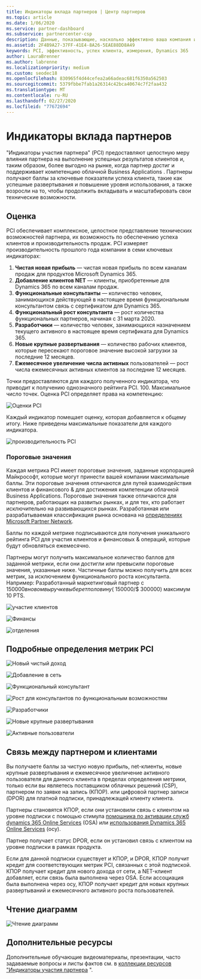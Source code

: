 ```yaml
---
title: Индикаторы вклада партнеров | Центр партнеров
ms.topic: article
ms.date: 1/06/2020
ms.service: partner-dashboard
ms.subservice: partnercenter-csp
description: Данные, показывающие, насколько эффективно ваша компания использует возможности Dynamics 365 Customer Engagement или Dynamics 365 Finance and Operations.
ms.assetid: 2F4B9A27-37FF-41E4-8A26-5EAE88DD8A49
keywords: PCI, эффективность, успех клиента, измерения, Dynamics 365
author: LauraBrenner
ms.author: labrenne
ms.localizationpriority: medium
ms.custom: seodec18
ms.openlocfilehash: 830965f4d44cefea2a66adeac681f6350a562503
ms.sourcegitcommit: 5379fbbe7fab1a26314c42bca40674c7f2faa432
ms.translationtype: MT
ms.contentlocale: ru-RU
ms.lasthandoff: 02/27/2020
ms.locfileid: "77672694"
---
```

# <a name="partner-contribution-indicators"></a>Индикаторы вклада партнеров

"Индикаторы участия партнера" (PCI) предоставляют целостную меру влияния партнера на выполнение успешных результатов клиентов и, таким образом, более выгодно на рынке, когда партнер достиг и поддерживает компетенцию облачной Business Applications . Партнеры получают баллы за ключевые показатели успеха клиента, такие как успешные развертывания и повышение уровня использования, а также возросли на то, чтобы продолжить вкладывать и масштабировать свои технические возможности.

## <a name="scoring"></a>Оценка

PCI обеспечивает комплексное, целостное представление технических возможностей партнера, их возможность по обеспечению успеха клиентов и производительность продаж. PCI измеряет производительность прошлого года компании в семи ключевых индикаторах:

1. **Чистая новая прибыль** — чистая новая прибыль по всем каналам продаж для продуктов Microsoft Dynamics 365.
2. **Добавление клиентов NET** — клиенты, приобретенные для Dynamics 365 по всем каналам продаж.
3. **Функциональные консультанты** — количество человек, занимающихся действующей в настоящее время функциональным консультантом связь с сертификатом для Dynamics 365.
4. **Функциональный рост консультанта** — рост количества функциональных партнеров, начиная с 31 марта 2020.
5. **Разработчики** — количество человек, занимающихся назначением текущего активного в настоящее время сертификата для Dynamics 365.
6. **Новые крупные развертывания** — количество рабочих клиентов, которые пересекают пороговое значение высокой загрузки за последние 12 месяцев.
7. **Ежемесячное увеличение числа активных** пользователей — рост числа ежемесячных активных клиентов за последние 12 месяцев.

Точки предоставляются для каждого полученного индикатора, что приводит к получению однозначного рейтинга PCI. 100. Максимальное число точек. Оценка PCI определяет права на компетенцию:

![Оценки PCI](images/pcinew1.png)

Каждый индикатор помещает оценку, которая добавляется к общему итогу. Ниже приведены максимальные показатели для каждого индикатора.

![производительность PCI](images/pci/perfnew.png)

### <a name="thresholds"></a>Пороговые значения

Каждая метрика PCI имеет пороговые значения, заданные корпорацией Майкрософт, которые могут принести вашей компании максимальные баллы. Эти пороговые значения отличаются для путей взаимодействия клиентов и финансового & для достижения компетенции облачной Business Applications. Пороговые значения также отличаются для партнеров, работающих на развитых рынках, и для тех, кто работает исключительно на развивающихся рынках.  Разработанная или разрабатываемая классификация рынка основана на [определениях Microsoft Partner Network](https://assetsprod.microsoft.com/mpn/mpn-developed-and-developing-countries.pdf).

Баллы по каждой метрике подписываются для получения уникального рейтинга PCI для участия клиентов и финансовых & операций, которые будут обновляться ежемесячно.

Партнеры могут получить максимальное количество баллов для заданной метрики, если они достигли или превысили пороговые значения, указанные ниже. Частичные баллы можно получить для всех метрик, за исключением функционального роста консультанта. Например: Разработанный маркетинговый партнер с $150 000 в новом выручке выберет половину ($ 150000/$ 300000) максимум 10 PTS. 

![участие клиентов](images/pci/custengagethresh.png)

![Финансы](images/pci/table_2.png
)

![отделения](images/pci/table_3.png)

## <a name="detailed-definitions-of-pci-metrics"></a>Подробные определения метрик PCI

![Новый чистый доход](images/pci/netnewrevenue.png)

![Добавление в сеть](images/pci/netadds.png)

![Функциональный консультант](images/pci/funcconsult.png)

![Рост для консультантов по функциональным возможностям](images/pci/funcgrowth2.png)

![Разработчики](images/pci/developers.png) 

![Новые крупные развертывания](images/pci/largedeploy.png) 

![Активные пользователи](images/pci/activeusers.png)



## <a name="customer-to-partner-association"></a>Связь между партнером и клиентами

Вы получаете баллы за чистую новую прибыль, net-клиенты, новые крупные развертывания и ежемесячное увеличение активного пользователя для данного клиента в пределах определения метрики, только если вы являетесь поставщиком облачных решений (CSP), партнером по заявке на запись (КПОР). или цифровой партнер записи (DPOR) для платной подписки, принадлежащей клиенту клиента.

Партнеры становятся КПОР, если они установили связь с клиентом на уровне подписки с помощью стимула [помощника по активации служб dynamics 365 Online Services](https://support.microsoft.com/en-us/help/4501560/online-services-advisor-osa-sell-incentives-faq) (OSA) или [использования Dynamics 365 Online Services](https://support.microsoft.com/en-us/help/4489988/online-services-usage-osu-incentives-faq) (осу).

Партнер получает статус DPOR, если он установил связь с клиентом на уровне подписки в рамках продукта.

Если для данной подписки существует и КПОР, и DPOR, КПОР получит кредит для соответствующих метрик PCI, связанных с этой подпиской. КПОР получает кредит для нового дохода от сети, а NET-клиент добавляет, если связь была выполнена через OSA. Если ассоциация была выполнена через осу, КПОР получает кредит для новых крупных развертываний и ежемесячного активного роста пользователей. 

## <a name="how-to-read-the-charts"></a>Чтение диаграмм

![Чтение диаграмм](images/pci/howto.png)

## <a name="additional-resources"></a>Дополнительные ресурсы

Дополнительные обучающие видеоматериалы, презентации, часто задаваемые вопросы и листы фактов см. в [коллекции ресурсов "Индикаторы участия партнера](https://aka.ms/pcilearn) ". 




